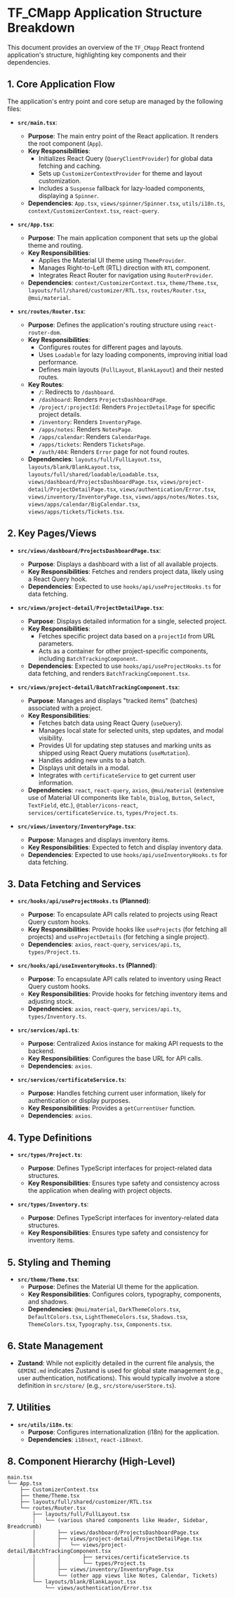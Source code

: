 # TF_CMapp Application Structure Breakdown

This document provides an overview of the `TF_CMapp` React frontend application's structure, highlighting key components and their dependencies.

## 1. Core Application Flow

The application's entry point and core setup are managed by the following files:

-   **`src/main.tsx`**:
    -   **Purpose**: The main entry point of the React application. It renders the root component (`App`).
    -   **Key Responsibilities**:
        -   Initializes React Query (`QueryClientProvider`) for global data fetching and caching.
        -   Sets up `CustomizerContextProvider` for theme and layout customization.
        -   Includes a `Suspense` fallback for lazy-loaded components, displaying a `Spinner`.
    -   **Dependencies**: `App.tsx`, `views/spinner/Spinner.tsx`, `utils/i18n.ts`, `context/CustomizerContext.tsx`, `react-query`.

-   **`src/App.tsx`**:
    -   **Purpose**: The main application component that sets up the global theme and routing.
    -   **Key Responsibilities**:
        -   Applies the Material UI theme using `ThemeProvider`.
        -   Manages Right-to-Left (RTL) direction with `RTL` component.
        -   Integrates React Router for navigation using `RouterProvider`.
    -   **Dependencies**: `context/CustomizerContext.tsx`, `theme/Theme.tsx`, `layouts/full/shared/customizer/RTL.tsx`, `routes/Router.tsx`, `@mui/material`.

-   **`src/routes/Router.tsx`**:
    -   **Purpose**: Defines the application's routing structure using `react-router-dom`.
    -   **Key Responsibilities**:
        -   Configures routes for different pages and layouts.
        -   Uses `Loadable` for lazy loading components, improving initial load performance.
        -   Defines main layouts (`FullLayout`, `BlankLayout`) and their nested routes.
    -   **Key Routes**:
        -   `/`: Redirects to `/dashboard`.
        -   `/dashboard`: Renders `ProjectsDashboardPage`.
        -   `/project/:projectId`: Renders `ProjectDetailPage` for specific project details.
        -   `/inventory`: Renders `InventoryPage`.
        -   `/apps/notes`: Renders `NotesPage`.
        -   `/apps/calendar`: Renders `CalendarPage`.
        -   `/apps/tickets`: Renders `TicketsPage`.
        -   `/auth/404`: Renders `Error` page for not found routes.
    -   **Dependencies**: `layouts/full/FullLayout.tsx`, `layouts/blank/BlankLayout.tsx`, `layouts/full/shared/loadable/Loadable.tsx`, `views/dashboard/ProjectsDashboardPage.tsx`, `views/project-detail/ProjectDetailPage.tsx`, `views/authentication/Error.tsx`, `views/inventory/InventoryPage.tsx`, `views/apps/notes/Notes.tsx`, `views/apps/calendar/BigCalendar.tsx`, `views/apps/tickets/Tickets.tsx`.

## 2. Key Pages/Views

-   **`src/views/dashboard/ProjectsDashboardPage.tsx`**:
    -   **Purpose**: Displays a dashboard with a list of all available projects.
    -   **Key Responsibilities**: Fetches and renders project data, likely using a React Query hook.
    -   **Dependencies**: Expected to use `hooks/api/useProjectHooks.ts` for data fetching.

-   **`src/views/project-detail/ProjectDetailPage.tsx`**:
    -   **Purpose**: Displays detailed information for a single, selected project.
    -   **Key Responsibilities**:
        -   Fetches specific project data based on a `projectId` from URL parameters.
        -   Acts as a container for other project-specific components, including `BatchTrackingComponent`.
    -   **Dependencies**: Expected to use `hooks/api/useProjectHooks.ts` for data fetching, and renders `BatchTrackingComponent.tsx`.

-   **`src/views/project-detail/BatchTrackingComponent.tsx`**:
    -   **Purpose**: Manages and displays "tracked items" (batches) associated with a project.
    -   **Key Responsibilities**:
        -   Fetches batch data using React Query (`useQuery`).
        -   Manages local state for selected units, step updates, and modal visibility.
        -   Provides UI for updating step statuses and marking units as shipped using React Query mutations (`useMutation`).
        -   Handles adding new units to a batch.
        -   Displays unit details in a modal.
        -   Integrates with `certificateService` to get current user information.
    -   **Dependencies**: `react`, `react-query`, `axios`, `@mui/material` (extensive use of Material UI components like `Table`, `Dialog`, `Button`, `Select`, `TextField`, etc.), `@tabler/icons-react`, `services/certificateService.ts`, `types/Project.ts`.

-   **`src/views/inventory/InventoryPage.tsx`**:
    -   **Purpose**: Manages and displays inventory items.
    -   **Key Responsibilities**: Expected to fetch and display inventory data.
    -   **Dependencies**: Expected to use `hooks/api/useInventoryHooks.ts` for data fetching.

## 3. Data Fetching and Services

-   **`src/hooks/api/useProjectHooks.ts` (Planned)**:
    -   **Purpose**: To encapsulate API calls related to projects using React Query custom hooks.
    -   **Key Responsibilities**: Provide hooks like `useProjects` (for fetching all projects) and `useProjectDetails` (for fetching a single project).
    -   **Dependencies**: `axios`, `react-query`, `services/api.ts`, `types/Project.ts`.

-   **`src/hooks/api/useInventoryHooks.ts` (Planned)**:
    -   **Purpose**: To encapsulate API calls related to inventory using React Query custom hooks.
    -   **Key Responsibilities**: Provide hooks for fetching inventory items and adjusting stock.
    -   **Dependencies**: `axios`, `react-query`, `services/api.ts`, `types/Inventory.ts`.

-   **`src/services/api.ts`**:
    -   **Purpose**: Centralized Axios instance for making API requests to the backend.
    -   **Key Responsibilities**: Configures the base URL for API calls.
    -   **Dependencies**: `axios`.

-   **`src/services/certificateService.ts`**:
    -   **Purpose**: Handles fetching current user information, likely for authentication or display purposes.
    -   **Key Responsibilities**: Provides a `getCurrentUser` function.
    -   **Dependencies**: `axios`.

## 4. Type Definitions

-   **`src/types/Project.ts`**:
    -   **Purpose**: Defines TypeScript interfaces for project-related data structures.
    -   **Key Responsibilities**: Ensures type safety and consistency across the application when dealing with project objects.

-   **`src/types/Inventory.ts`**:
    -   **Purpose**: Defines TypeScript interfaces for inventory-related data structures.
    -   **Key Responsibilities**: Ensures type safety and consistency for inventory items.

## 5. Styling and Theming

-   **`src/theme/Theme.tsx`**:
    -   **Purpose**: Defines the Material UI theme for the application.
    -   **Key Responsibilities**: Configures colors, typography, components, and shadows.
    -   **Dependencies**: `@mui/material`, `DarkThemeColors.tsx`, `DefaultColors.tsx`, `LightThemeColors.tsx`, `Shadows.tsx`, `ThemeColors.tsx`, `Typography.tsx`, `Components.tsx`.

## 6. State Management

-   **Zustand**: While not explicitly detailed in the current file analysis, the `GEMINI.md` indicates Zustand is used for global state management (e.g., user authentication, notifications). This would typically involve a store definition in `src/store/` (e.g., `src/store/userStore.ts`).

## 7. Utilities

-   **`src/utils/i18n.ts`**:
    -   **Purpose**: Configures internationalization (i18n) for the application.
    -   **Dependencies**: `i18next`, `react-i18next`.

## 8. Component Hierarchy (High-Level)

```
main.tsx
└── App.tsx
    ├── CustomizerContext.tsx
    ├── theme/Theme.tsx
    ├── layouts/full/shared/customizer/RTL.tsx
    └── routes/Router.tsx
        ├── layouts/full/FullLayout.tsx
        │   └── (various shared components like Header, Sidebar, Breadcrumb)
        │       ├── views/dashboard/ProjectsDashboardPage.tsx
        │       ├── views/project-detail/ProjectDetailPage.tsx
        │       │   └── views/project-detail/BatchTrackingComponent.tsx
        │       │       ├── services/certificateService.ts
        │       │       └── types/Project.ts
        │       ├── views/inventory/InventoryPage.tsx
        │       └── (other app views like Notes, Calendar, Tickets)
        └── layouts/blank/BlankLayout.tsx
            └── views/authentication/Error.tsx
```
